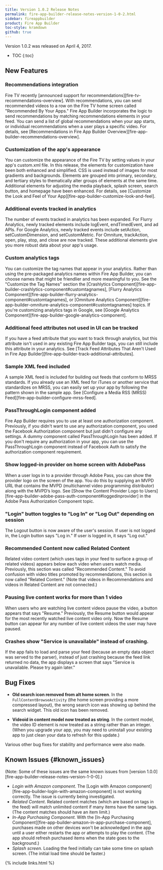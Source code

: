 ```yaml
---
title: Version 1.0.2 Release Notes
permalink: fire-app-builder-release-notes-version-1-0-2.html
sidebar: fireappbuilder
product: Fire App Builder
toc-style: kramdown
github: true
---
```


Version 1.0.2 was released on April 4, 2017.

* TOC
{:toc}

## New Features

### Recommendations integration

Fire TV recently [announced support for recommendations][fire-tv-recommendations-overview]. With recommendations, you can send recommended videos to a row on the Fire TV home screen called "Recommended By Your Apps." Fire App Builder incorporates the logic to send recommendations by matching recommendations elements in your feed. You can send a list of global recommendations when your app starts, or individual recommendations when a user plays a specific video. For details, see [Recommendations in Fire App Builder Overview][fire-app-builder-recommendations-overview].

### Customization of the app's appearance

You can customize the appearance of the Fire TV by setting values in your app's custom.xml file. In this release, the elements for customization have been both enhanced and simplified. CSS is used instead of images for most gradients and backgrounds. Elements are grouped into primary, secondary, and tertiary styles to thematically alter groups of elements at the same time. Additional elements for adjusting the media playback, splash screen, search button, and homepage have been enhanced. For details, see [Customize the Look and Feel of Your App][fire-app-builder-customize-look-and-feel].

### Additional events tracked in analytics

The number of events tracked in analytics has been expanded. For Flurry Analytics, newly tracked elements include logEvent, endTimedEvent, and ad APIs. For Google Analytics, newly tracked events include setAction, setCustomDimension, and setCustomMetric. For Omniture,  trackAction, open, play, stop, and close are now tracked. These additional elements give you more robust data about your app's usage.

### Custom analytics tags

You can customize the tag names that appear in your analytics. Rather than using the pre-packaged analytics names within Fire App Builder, you can choose names that might be friendlier and more meaningful to you. See the "Customize the Tag Names" section the [Crashlytics Component][fire-app-builder-crashlytics-component#customtagnames], [Flurry Analytics Component][fire-app-builder-flurry-analytics-component#customtagnames], or [Omniture Analytics Component][fire-app-builder-omniture-analytics-component#customtagnames] topics. If you're customizing analytics tags in Google, see [Google Analytics Component][fire-app-builder-google-analytics-component].

### Additional feed attributes not used in UI can be tracked

If you have a feed attribute that you want to track through analytics, but this attribute isn't used in any existing Fire App Builder tags, you can still include this attribute in your analytics. See [Track Feed Attributes That Aren't Used in Fire App Builder][fire-app-builder-track-additional-attributes].

### Sample XML feed included

A sample XML feed is included for building out feeds that conform to MRSS standards. If you already use an XML feed for iTunes or another service that standardizes on MRSS, you can easily set up your app by following the pattern shown in the sample app. See [Configure a Media RSS (MRSS) Feed][fire-app-builder-configure-mrss-feed].

### PassThroughLogin component added

Fire App Builder requires you to use at least one authorization component. Previously, if you didn't want to use any authorization component, you used the Facebook Authorization component but just didn't configure any settings. A dummy component called PassThroughLogin has been added. If you don't require any authorization in your app, you can use the PassThroughLogin component instead of Facebook Auth to satisfy the authorization component requirement.

### Show logged-in provider on home screen with AdobePass

When a user logs in to a provider through Adobe Pass, you can show the provider logo on the screen of the app. You do this by supplying an MVPD URL that contains the MVPD (multichannel video programming distributor) along with the MVPD’s logo. See [Show the Content Provider Logo to Users][fire-app-builder-adobe-pass-auth-component#loggedinprovider] in the Adobe Pass Authorization Component topic.

### "Login" button toggles to "Log In" or "Log Out" depending on session

The Logout button is now aware of the user's session. If user is not logged in, the Login button says "Log in." If user is logged in, it says "Log out."

### Recommended Content now called Related Content

Related video content (which uses tags in your feed to surface a group of related videos) appears below each video when users watch media. Previously, this section was called "Recommended Content." To avoid confusion with video titles promoted by recommendations, this section is now called "Related Content." (Note that videos in Recommendations and videos in Related Content are not connected.)

### Pausing live content works for more than 1 video

When users who are watching live content videos pause the video, a button appears that says "Resume." Previously, the Resume button would appear for the most recently watched live content video only. Now the Resume button can appear for any number of live content videos the user may have paused.

### Crashes show "Service is unavailable" instead of crashing.

If the app fails to load and parse your feed (because an empty data object was served to the parser), instead of just crashing because the feed link returned no data, the app displays a screen that says "Service is unavailable. Please try again later."

## Bug Fixes

* **Old search icon removed from alt home screen**. In the `FullContentBrowseActivity` (the home screen providing a more compressed layout), the wrong search icon was showing up behind the search widget. This old icon has been removed.

* **Videoid in content model now treated as string**. In the content model, the video ID element is now treated as a string rather than an integer. (When you upgrade your app, you may need to uninstall your existing app to just clean your data to refresh for this update.)

Various other bug fixes for stability and performance were also made.

## Known Issues {#known_issues}

(Note: Some of these issues are the same known issues from [version 1.0.0][fire-app-builder-release-notes-version-1-0-0].)

*  *Login with Amazon component*. The [Login with Amazon component][fire-app-builder-login-with-amazon-component] is not working correctly. The issue is currently being investigated.
*  *Related Content*. Related content matches (which are based on tags in the feed) will match unlimited content if many items have the same tags. (The content matches should have an item limit.)
*  *In-App Purchasing Component.* With the [In-App Purchasing Component][fire-app-builder-amazon-in-app-purchase-component], purchases made on other devices won't be acknowledged in the app until a user either restarts the app or attempts to play the content. (The app should refresh purchased items when the state goes to the background.)
*  *Splash screen.* Loading the feed initially can take some time on splash screen. (The initial load time should be faster.)


{% include links.html %}

